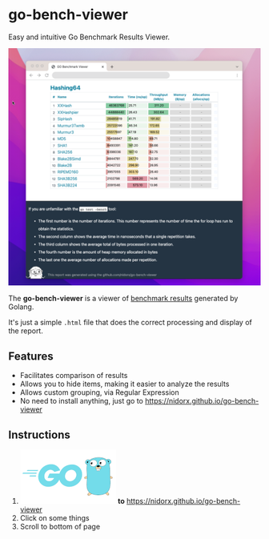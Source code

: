 # go-bench-viewer

Easy and intuitive Go Benchmark Results Viewer.

![docs/img.png](docs/img.png)

The **go-bench-viewer** is a viewer
of [benchmark results](https://go.googlesource.com/proposal/+/master/design/14313-benchmark-format.md)  generated by
Golang.

It's just a simple `.html` file that does the correct processing and display of the report.

## Features

- Facilitates comparison of results
- Allows you to hide items, making it easier to analyze the results
- Allows custom grouping, via Regular Expression
- No need to install anything, just go to <https://nidorx.github.io/go-bench-viewer>


## Instructions

1. ![docs/go.png](docs/go.png) **to** <https://nidorx.github.io/go-bench-viewer>
2. Click on some things
3. Scroll to bottom of page
                
